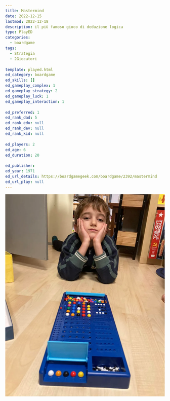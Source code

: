 ```yaml
---
title: Mastermind
date: 2022-12-15
lastmod: 2022-12-18
description: il più famoso gioco di deduzione logica
type: PlayED
categories:
  - boardgame
tags:
  - Strategia
  - 2Giocatori

template: played.html
ed_category: boardgame
ed_skills: []
ed_gameplay_complex: 1
ed_gameplay_strategy: 2
ed_gameplay_luck: 1
ed_gameplay_interaction: 1

ed_preferred: 1
ed_rank_dad: 5
ed_rank_edu: null
ed_rank_dev: null
ed_rank_kid: null

ed_players: 2
ed_age: 6
ed_duration: 20

ed_publisher: 
ed_year: 1971
ed_url_details: https://boardgamegeek.com/boardgame/2392/mastermind
ed_url_play: null
---
```


![](../../assets/img/played/boardgame/master-mind.webp)
